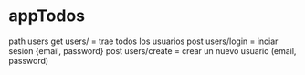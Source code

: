 # appTodos

path users 
get users/ = trae todos los usuarios
post users/login = inciar sesion {email, password}
post users/create = crear un nuevo usuario (email, password)